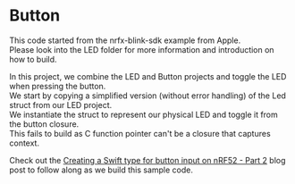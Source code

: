 # Button

This code started from the nrfx-blink-sdk example from Apple.  
Please look into the LED folder for more information and introduction on how to build.

In this project, we combine the LED and Button projects and toggle the LED when pressing the button.  
We start by copying a simplified version (without error handling) of the Led struct from our LED project.  
We instantiate the struct to represent our physical LED and toggle it from the button closure.  
This fails to build as C function pointer can't be a closure that captures context.  

Check out the [Creating a Swift type for button input on nRF52 - Part 2](https://www.ericbariaux.com/posts/button_embedded_swift_nrf52_part2/) blog post to follow along as we build this sample code.
